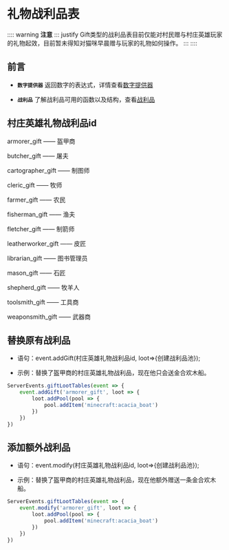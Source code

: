# 礼物战利品表

:::: warning **注意**
::: justify
Gift类型的战利品表目前仅能对村民赠与村庄英雄玩家的礼物起效，目前暂未得知对猫咪早晨赠与玩家的礼物如何操作。
:::
::::

## 前言

- **`数字提供器`** 返回数字的表达式，详情查看[数字提供器](../MiscellaneousKnowledge/NumberProvider.md)

- **`战利品`** 了解战利品可用的函数以及结构，查看[战利品](./LootTable.md)

## 村庄英雄礼物战利品id

armorer_gift —— 盔甲商

butcher_gift —— 屠夫

cartographer_gift —— 制图师

cleric_gift —— 牧师

farmer_gift —— 农民

fisherman_gift —— 渔夫

fletcher_gift —— 制箭师

leatherworker_gift —— 皮匠

librarian_gift —— 图书管理员

mason_gift —— 石匠

shepherd_gift —— 牧羊人

toolsmith_gift —— 工具商

weaponsmith_gift —— 武器商

## 替换原有战利品

- 语句：event.addGift(村庄英雄礼物战利品id, loot=>{创建战利品池});

- 示例：替换了盔甲商的村庄英雄礼物战利品，现在他只会送金合欢木船。

```js
ServerEvents.giftLootTables(event => {
    event.addGift('armorer_gift', loot => {
        loot.addPool(pool => {
            pool.addItem('minecraft:acacia_boat')
        })
    })
})
```

## 添加额外战利品

- 语句：event.modify(村庄英雄礼物战利品id, loot=>{创建战利品池});

- 示例：替换了盔甲商的村庄英雄礼物战利品，现在他额外赠送一条金合欢木船。

```js
ServerEvents.giftLootTables(event => {
    event.modify('armorer_gift', loot => {
        loot.addPool(pool => {
            pool.addItem('minecraft:acacia_boat')
        })
    })
})
```
